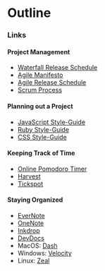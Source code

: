 # Outline

### Links

#### Project Management

* [Waterfall Release Schedule](https://raw.githubusercontent.com/andydlindsay/lectures/master/m09w23/waterfall_release_process.png)
* [Agile Manifesto](https://agilemanifesto.org/principles.html)  
* [Agile Release Schedule](https://raw.githubusercontent.com/andydlindsay/lectures/master/m09w23/agile_release_train.png)
* [Scrum Process](https://www.pm-partners.com.au/wp-content/uploads/2021/06/blog-scrum-process-opt.jpg)

#### Planning out a Project

* [JavaScript Style-Guide](https://airbnb.io/javascript/)
* [Ruby Style-Guide](https://rubystyle.guide/)
* [CSS Style-Guide](http://smacss.com/)

#### Keeping Track of Time

* [Online Pomodoro Timer](https://pomofocus.io/)
* [Harvest](https://www.getharvest.com/)
* [Tickspot](https://www.tickspot.com/)

#### Staying Organized

* [EverNote](https://evernote.com/)
* [OneNote](https://www.onenote.com)
* [Inkdrop](https://www.inkdrop.app/)
* [DevDocs](https://devdocs.io/)
* MacOS: [Dash](https://kapeli.com/dash)
* Windows: [Velocity](https://velocity.silverlakesoftware.com/)
* Linux: [Zeal](https://zealdocs.org/)
